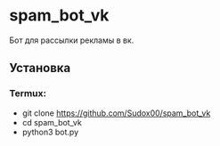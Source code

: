 # spam_bot_vk
Бот для рассылки рекламы в вк.

## Установка

### Termux:
- git clone https://github.com/Sudox00/spam_bot_vk
- cd spam_bot_vk
- python3 bot.py
